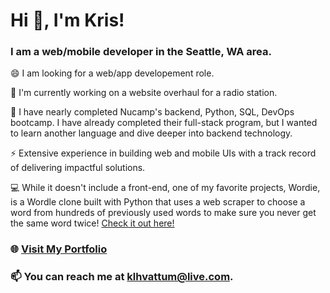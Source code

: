 # Hi 👋, I'm Kris!
### I am a web/mobile developer in the Seattle, WA area.

😄 I am looking for a web/app developement role.

🔭 I'm currently working on a website overhaul for a radio station.

🌱 I have nearly completed Nucamp's backend, Python, SQL, DevOps bootcamp. I have already completed their full-stack program, but I wanted to learn another language and dive deeper into backend technology.

⚡ Extensive experience in building web and mobile UIs with a track record of delivering impactful solutions.

💻 While it doesn't include a front-end, one of my favorite projects, Wordie, is a Wordle clone built with Python that uses a web scraper to choose a word from hundreds of previously used words to make sure you never get the same word twice! [Check it out here!](https://github.com/kristofer11/Wordie)

  
### 🌐 [Visit My Portfolio](https://krishvattum.com)
### 📫 You can reach me at [klhvattum@live.com](mailto:klhvattum@live.com).

<!--
**kristofer11/kristofer11** is a ✨ _special_ ✨ repository because its `README.md` (this file) appears on your GitHub profile.

Here are some ideas to get you started:

- 🔭 I’m currently working on ...
- 🌱 I’m currently learning ...
- 👯 I’m looking to collaborate on ...
- 🤔 I’m looking for help with ...
- 💬 Ask me about ...
- 📫 How to reach me: ...
- 😄 Pronouns: ...
- ⚡ Fun fact: ...
-->
